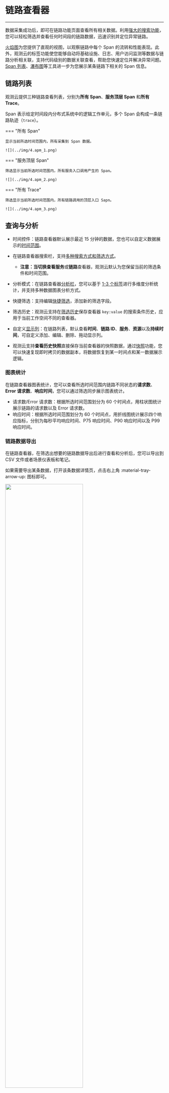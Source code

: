 # 链路查看器

---

数据采集成功后，即可在链路功能页面查看所有相关数据。利用[强大的搜索功能](../../getting-started/function-details/explorer-search.md#search)，您可以轻松筛选并查看任何时间段的链路数据，迅速识别并定位异常链路。

[火焰图](#flame)为您提供了直观的视图，以观察链路中每个 Span 的流转和性能表现。此外，观测云的标签功能使您能够自动将基础设施、日志、用户访问监测等数据与链路分析相关联，支持代码级别的数据关联查看，帮助您快速定位并解决异常问题。[Span 列表](./explorer-analysis.md#span)、[瀑布图](./explorer-analysis.md#waterfall)等工具进一步为您展示某条链路下相关的 Span 信息。

## 链路列表

观测云提供三种链路查看列表，分别为**所有 Span**、**服务顶层 Span** 和**所有 Trace**。

Span 表示给定时间段内分布式系统中的逻辑工作单元，多个 Span 会构成一条链路轨迹（`trace`）。

<div class="grid" markdown>

=== "所有 Span"

    显示当前所选时间范围内，所有采集到 Span 数据。

    ![](../img/4.apm_1.png)

=== "服务顶层 Span"

    筛选显示当前所选时间范围内，所有服务入口调用产生的 Span。

    ![](../img/4.apm_2.png)

=== "所有 Trace"

    筛选显示当前所选时间范围内，所有链路调用的顶层入口 Sapn。

    ![](../img/4.apm_3.png)

</div>

## 查询与分析

- 时间控件：链路查看器默认展示最近 15 分钟的数据，您也可以自定义数据展示的[时间范围](../../getting-started/function-details/explorer-search.md#time)。

- 在链路查看器搜索栏，支持[多种搜索方式和筛选方式](../../getting-started/function-details/explorer-search.md)。

  - **注意：**当切换查看**服务**或**链路**查看器，观测云默认为您保留当前的筛选条件和时间范围。

- 分析模式：在链路查看器[分析栏](../../getting-started/function-details/explorer-search.md#analysis)，您可以基于 <u>1-3 个标签</u>进行多维度分析统计，并支持多种数据图表分析方式。

- 快捷筛选：支持编辑[快捷筛选](../../getting-started/function-details/explorer-search.md#quick-filter)，添加新的筛选字段。

- 筛选历史：观测云支持在[筛选历史](../../getting-started/function-details/explorer-search.md#filter-history)保存查看器 `key:value` 的搜索条件历史，应用于当前工作空间不同的查看器。

- 自定义[显示列](../../getting-started/function-details/explorer-search.md#columns)：在链路列表，默认查看**时间**、**链路 ID**、**服务**、**资源**以及**持续时间**，可自定义添加、编辑、删除、拖动显示列。

- 观测云支持**查看历史快照**直接保存当前查看器的快照数据，通过[快照](../../getting-started/function-details/snapshot.md)功能，您可以快速复现即时拷贝的数据副本，将数据恢复到某一时间点和某一数据展示逻辑。

### 图表统计

在链路查看器图表统计，您可以查看所选时间范围内链路不同状态的**请求数**、**Error 请求数**、**响应时间**，您可以通过筛选同步展示图表统计。

- 请求数/Error 请求数：根据所选时间范围划分为 60 个时间点，用柱状图统计展示链路的请求数以及 Error 请求数。
- 响应时间：根据所选时间范围划分为 60 个时间点，用折线图统计展示四个响应指标，分别为每秒平均响应时间、P75 响应时间、P90 响应时间以及 P99 响应时间。

### 链路数据导出

在链路查看器，在筛选出想要的链路数据导出后进行查看和分析后，您可以导出到 CSV 文件或者场景仪表板和笔记。

如果需要导出某条数据，打开该条数据详情页，点击右上角 :material-tray-arrow-up: 图标即可。

<img src="../../img/3.apm_6.png" width="70%" >

## 链路详情 {#detail}

在链路查看器，您可以通过点击任意链路查看对应的链路详情，包括当前链路发生的相对时间、持续时间、HTTP 方法、HTTP URL 、HTTP 状态码、TraceId、火焰图、Span 列表、服务调用关系以及关联的日志、主机、指标、网络等等。

![](../img/9.apm_explorer_6.1.png)

若当前的链路属于前端应用（如：browser），您可以在链路详情查看请求耗时分布，包括 Queueing（队列）、First Byte（首包）、Download（下载）的请求耗时占比。

**注意**：火焰图/Span 列表/瀑布图最多展示 1 万条 Span，您可通过**偏移**设置查看未展示 Span：

![](../img/flame-offset.png)

???+ warning

    用户访问监测 SDK 必须是 2.2.10 以及上才可以看到这部分数据显示，如存在跨域情况需要调整 header 配置。

    > 更多详情，可参考 [Web 应用接入](../../real-user-monitoring/web/faq.md#header)。

<img src="../../img/11.apm_browse_1.png" width="70%" >

### 火焰图 {#flame}

火焰图可清晰展示整条链路中每个 Span 的流转和执行时间。您可以在火焰图右侧查看对应的服务列表及响应时间。点击火焰图的 Span，在**链路详情**可查看对应的 Json 内容，通过鼠标滚轴缩放可查看具体 Span 信息。

> 更多火焰图的应用详情，可参考 [巧用火焰图分析链路性能](../../best-practices/monitoring/trace-glame-graph.md)。

<div class="grid" markdown>

=== "火焰图链路说明"

    ![](../img/13.apm_flame.png)

    从上图的火焰图可以看出，此次调用链路包含了两个服务，分别为 <u>CloudCare 和 Mysql</u>，链路从发起 CloudCare 服务的 POST 请求开始，然后执行 `ActionResource.executeAction`，最后执行 Mysql 语句，在执行 `ActionResource.executeAction` 的整个过程中，多次执行 Mysql 语句。CloudCare 和 Mysql 的执行时间计算方式分别为：

    - CloudCare 服务的执行时间 = D1+D2+D3+D4+D5+D6+D7+D8+D9+D10+D11
    - Mysql 服务的执行时间 = span2+span3+......+span11

    ![](../img/span_2.png)

    具体执行的语句和执行时间详情可以参考 Span 列表。

=== "执行时间占比计算说明"

    火焰图中的服务执行时间占比是指这一次调用链路各个服务占总时间的比率。以下图为例，此次调用链路包含了两个服务，分别为 CloudCare 和 Mysql，执行时间占比分别为 42.37% 和 57.63%。CloudCare 服务有 2 个 Span，Mysql 服务有 10 个 Span。

    - Mysql 服务执行时间占比计算方式：所有 span 执行时间相加／当前调用链路总时长。

    计算方式说明：下图中 Mysql 服务总共有10个 Span 数量，可以点击每一个 Span 来获取当前 Span 的执行时间，从图中可以看出，该 Span 的执行时间为 5.08ms，然后以同样的方式，获取剩余 9 个 Span 的执行时间并相加。

    ![](../img/13.apm_flame_0.1.png)

    - CloudCare 服务执行时间占比计算方式：(当前调用链路总时长-mysql服务执行时间)/当前调用链路总时长

    计算方式说明：下图中 CloudCare 服务贯穿在当前整个调用链路中，除了mysql服务的执行时间，剩余的时间即为 CloudCare 服务的执行时间（见标红线部分的执行时间）。执行时间占比也可以直接通过 Span 列表来查看每条 Span 的执行时间和执行时间占比。

    ![](../img/13.apm_flame.png)

=== "异步调用"

    在火焰图中，无论服务是同步还是异步的调用，都能够清晰追踪每一个链路性能的数据细节。如通过火焰图可以清晰查看哪几条请求是异步进行的，开始时间、结束时间以及总计花费时间。

    ![](../img/9.apm_explorer_19.2.png)

</div>

### Span 列表 {#span}

展示该条链路中所有的 Span 列表及其总的 Span 数量，包括**资源名**、**Span 数量**、**持续时间**、**执行时间**以及**执行时间占比**。

您可以输入 Span 对应的资源名称或 Span ID 进行搜索匹配，点击任一 Span，在**链路详情**可查看对应的 JSON 内容，切换到火焰图同步展示 Span。若有错误，会显示错误提示。

点击 **Error Spans**，即可直接展示命中筛选的结果。

![](../img/9.apm_explorer_18.png)

### 瀑布图 {#waterfall}

可查看各个资源之间的父子关系。

瀑布图按照开始时间先后显示 Span 数据。在左侧列表展示 Span 数据，并展示每个资源的执行时间占比。右侧则按照时间先后显示瀑布图。

- 您可以输入 Span 对应的资源名称或 Span ID 进行搜索匹配；

- 点击 :octicons-arrow-switch-24: 即可切换执行时间的格式；

- 点击 **Error Spans**，即可直接展示命中筛选的结果。

![](../img/0710-span.gif)

### 服务调用关系 {#call}

用来查看服务之间的调用关系，并直接展示调用次数。您可通过服务、资源、Span ID 搜索筛选查看相关服务调用关系。

观测云依据链路详情 > [火焰图](#flame)里面统计的服务对应的 `error` 结果对应显示此处服务的颜色，若出现红色则表示该服务存在错误。

![](../img/9.apm_explorer_9.gif)

若您在用户视图配置了 `service` 的[绑定](../../scene/built-in-view/bind-view.md#bind)关系，如 `service:mysql`。在此处点击服务的卡片，即可快速查看与该服务关联的相关用户视图。

点击某一视图即可跳转至其详情页。

![](../img/apm_explorer_view.png)

### 快捷操作 {#icon}

| <div style="width: 160px">操作</div> | 说明                                                                                                                                                           |
| ------------------------------------ | -------------------------------------------------------------------------------------------------------------------------------------------------------------- |
| 全屏查看/恢复默认大小                | 您可以点击链路详情右上角全屏查看图标 :material-arrow-expand-all:，横向展开查看链路火焰图；点击恢复默认大小图标 :material-arrow-collapse-all:，即可恢复详情页。 |
| 展开/收起小地图                      | 您可以点击链路详情左侧展开/收起小地图图标 :material-format-indent-increase:，通过在小地图上选择区间、拖拽、滚动来快捷查看火焰图。                              |
| 查看全局 Trace                       | 您可以点击链路详情左侧查看全局 Trace 图标 :material-arrow-expand:，在火焰图查看全局链路。                                                                      |
| 双击 Span                            | 在火焰图中间放大展示该 Span，您可以快速定位查看其上下文关联 Span。                                                                                             |
| 点击服务名称                         | 高亮展示对应 Span，再次点击服务名称，恢复默认全选 Span，您可以通过点击服务名称，快速筛选查看服务对应的 Span。                                                  |

![](../img/10.changelog_apm.gif)

### 扩展属性

:material-numeric-1-circle-outline: 在搜索栏，可输入字段名称或值快速搜索定位；

:material-numeric-2-circle-outline: 勾选字段别名后，可在字段名后查看；您可按需选择。

:material-numeric-3-circle-outline: 在链路详情页，您可以在**扩展属性**查看当前链路的相关字段属性：

| <div style="width: 120px">字段</div> | 属性                                                                                                           |
| ------------------------------------ | -------------------------------------------------------------------------------------------------------------- |
| 筛选字段值                           | 即添加该字段至查看器，查看与该字段相关的全部数据，可在链路查看器筛选查看该字段相关的链路列表。<br />_见图一。_ |
| 反向筛选字段值                       | 即添加该字段至查看器，查看除了该字段以外的其他数据。                                                           |
| 添加到显示列                         | 即添加该字段到查看器列表进行查看。                                                                             |
| 复制                                 | 即复制该字段至剪贴板。                                                                                         |

![](../img/extension.png)

???- abstract "部分字段不支持筛选聚合等相关逻辑"

    观测云存在部分字段采用全文索引，这部分字段不支持您做筛选聚合等相关逻辑。全文索引字段范围如下：

    | 分类      | 字段                  |
    | ----------- | ------------------ |
    | 对象、资源目录      | `message `                 |
    | 日志、备份日志      | `message`                  |
    | 安全      | `message` / `title`                  |
    | 网络      | `message`                  |
    | 链路      | `error_message` / `error_stack`                  |
    | 事件      | `message` / `title` / `df_message` / `df_title`                  |
    | RUM 错误      | `error_message` / `error_stack`                  |
    | RUM 长任务      | `long_task_message` / `long_task_stack`                  |

<font size=2>_图一_</font>

![](../img/9.apm_explorer_8.png)

### 错误详情

在链路详情页，若存在错误链路，即可查看相关的错误详情。

> 更多错误链路分析，可参考 [错误追踪](../error.md)。

![](../img/6.apm_error.png)

### 服务上下文 {#context}

在“服务上下文”，可以查看当前服务的运行信息、服务依赖和集成信息。

![](../img/trace_context.png)

### 关联分析

<div class="grid" markdown>

=== "关联日志"

    您可以通过**日志**查看基于当前链路关联的日志（关联字段：`trace_id`）。您可以自定义显示列，若您需要查看更详细的日志内容，可以点击日志内容跳转到日志详情页面，或点击跳转按钮到日志页打开。

    ![](../img/3.apm_7.png)

    若您是管理员及以上权限，您可以自定义关联字段。点击关联字段右侧的设置按钮，在弹出的对话框中选择需要关联的字段，支持手动输入、拖拽顺序等操作，确认即可完成配置。

    ![](../img/3.apm_8.png)

    **注意**：联日志自定义字段和服务清单关联分析配置自定义字段相互影响，若在服务清单配置了自定义字段，此处同步展示。

=== "代码热点"

    当应用程序使用 ddtrace 采集器同时开启了 APM 链路追踪和 Profile 性能追踪数据采集后，观测云提供 Span 级别的关联查看分析。在链路详情页，您可以点击火焰图下方的**代码热点**，查看当前链路关联的代码热点，包括执行耗时、方法以及执行时间占比。

    ![](../img/9.apm_explorer_11.png)

    点击**查看 Profile 详情**，可以跳转到 Profile 详情页查看更多的关联代码。

    ![](../img/9.apm_explorer_12.png)

=== "关联主机"

    在链路详情页，您可以通过**主机**，查看相关主机的指标视图和属性视图（关联字段：`host`）。

    - 指标视图：可查看相关主机**在该链路结束前30分钟到链路结束后 30 分钟内**的性能指标状态，包括相关主机的 CPU、内存等性能指标视图。

    ![](../img/3.apm_9.png)

    - 属性视图：帮助您回溯链路产生时主机对象的真实情况，支持查看相关主机**在对应时间内产生的最新的一条对象数据**，包括主机的基本信息、集成运行情况。若开启云主机的采集，还可查看云厂商的信息。

    **注意：**观测云默认保存主机对象最近 48 小时的历史数据。未找到当前链路时间对应的主机历史数据时，您将无法查看关联主机的属性视图。

    ![](../img/3.apm_10.png)

=== "关联容器"

    在链路详情页，您可以通过**容器**，查看相关容器的指标视图和属性视图（关联字段：`container_name`）。

    - 指标视图：支持查看相关容器<u>在该链路结束前 30 分钟到链路结束后 30 分钟</u>的性能指标状态，包括容器 CPU、内存等性能指标视图。

    - 属性视图：帮助您回溯链路产生时容器对象的真实情况，支持查看相关容器<u>在对应时间内产生的最新的一条对象数据</u>，包括容器的基本信息、属性信息。

=== "关联 Pod"

    在链路详情页，您可以通过 **Pod**，查看相关 Pod 的属性视图和指标视图（关联字段：`pod_name`）。

    - 指标视图：支持查看相关容器 Pod <u>在该链路结束前 30 分钟到链路结束后 30 分钟</u>的性能指标状态，包括容器 CPU、内存等性能指标视图。

    - 属性视图：帮助您回溯链路产生时容器 Pod 对象的真实情况，支持查看相关容器 Pod <u>在对应时间内产生的最新的一条对象数据</u>，包括容器的基本信息、属性信息。

=== "关联网络"

    观测云支持您在**网络**查看包括 Host 、Pod 、Deployment 和 Service 多维度的[网络拓扑图和总览数据](../../infrastructure/network.md)。

    ![](../img/7.host_network_2.png)

    **匹配字段：**

    在详情页中查看相关网络，需要匹配对应的关联字段，即在数据采集的时候需要配置对应的字段标签，否则无法在详情页中匹配查看关联的网络视图。

    - Host：匹配字段 `host`。

    - Pod：

    | **匹配字段优先级**  |
    | ------------------- |
    | namespace、pod_name |
    | namespace、pod      |
    | pod_name            |
    | pod                 |

    - Deployment：

    | **匹配字段优先级**  |
    | ------------------- |
    | namespace、deployment_name |
    | namespace、deployment      |
    | deployment_name            |
    | deployment                 |

    - Service：

    | **匹配字段优先级**  |
    | ------------------- |
    | namespace、service_name |
    | namespace、service      |


    **注意：**

    - 若同时查询到 Host、Pod、Deployment、Service 的关联字段，进入详情页时则按照此顺序显示网络数据；
    - 若未查询到关联字段，则排在末端显示为灰色，点击提示**未匹配到网络视图**。

</div>

## 更多阅读

<font size=2>

<div class="grid cards" markdown>

- [<font color="coral"> :fontawesome-solid-arrow-right-long: &nbsp; **开始采集链路数据**</font>](./index.md)

</div>

<div class="grid cards" markdown>

- [<font color="coral"> :fontawesome-solid-arrow-right-long: &nbsp; **查看器的强大之处**</font>](../../getting-started/function-details/explorer-search.md)

</div>

<div class="grid cards" markdown>

- [<font color="coral"> :fontawesome-solid-arrow-right-long: &nbsp; **绑定内置视图**</font>](../../scene/built-in-view/bind-view.md#bind)

</div>

</font>
